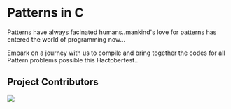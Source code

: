 # Patterns in C 

Patterns have always facinated humans..mankind's love for patterns has entered the world of programming now...

Embark on a journey with us to compile and bring together the codes for all Pattern problems possible this Hactoberfest..

## Project Contributors
<a href="https://github.com/deveshvaidyaofficial/PatternsinC/graphs/contributors">
<img src="https://contrib.rocks/image?repo=deveshvaidyaofficial/PatternsinC" />
</a>

